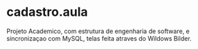 # cadastro.aula

Projeto Academico, com estrutura de engenharia de software, e sincronizaçao com MySQL, telas feita atraves do Wildows Bilder.
